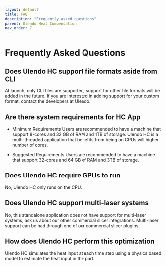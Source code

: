 ```yaml
---
layout: default
title: FAQ
description: "Frequently asked questions"
parent: Ulendo Heat Compensation
nav_order: 7
---
```


# Frequently Asked Questions 

## Does Ulendo HC support file formats aside from CLI
At launch, only CLI files are supported, support for other file formats will be added in the future. If you are interested in adding support for your custom format, contact the developers at Ulendo. 

## Are there system requirements for HC App

- Minimum Requirements
Users are recommended to have a machine that support 8-cores and 32 GB of RAM and 1TB of storage. Ulendo HC is a multi-threaded application that benefits from being on CPUs will higher number of cores.

- Suggested Requirements
Users are recommended to have a machine that support 32-cores and 64 GB of RAM and 3TB of storage. 

## Does Ulendo HC require GPUs to run
No, Ulendo HC only runs on the CPU.

## Does Ulendo HC support multi-laser systems
No, this standalone application does not have support for multi-laser systems, ask us about our other commercial slicer integrations. Multi-laser support can be had through one of our commercial slicer plugins. 

## How does Ulendo HC perform this optimization
Ulendo HC simulates the heat input at each time step using a physics based model to estimate the heat input in the part. 
